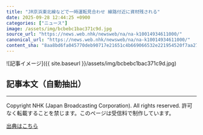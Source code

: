 ```yaml
---
title: "JR京浜東北線などで一時運転見合わせ 線路付近に資材残される"
date: 2025-09-28 12:44:25 +0900
categories: ["ニュース"]
image: /assets/img/bcbebc1bac371c9d.jpg
source_url: "https://news.web.nhk/newsweb/na/na-k10014934611000/"
canonical_url: "https://news.web.nhk/newsweb/na/na-k10014934611000/"
content_sha: "8aa8bd6fa045770deb90717e21651c4b669066532e221954520f7aa279a562f4"
---
```


![記事イメージ]({{ site.baseurl }}/assets/img/bcbebc1bac371c9d.jpg)

## 記事本文（自動抽出）
<div><div class="_13tndsj2"><nav aria-label="フッターサイトナビゲーション" class="_13tndsj4"></nav><hr class="esl7kn2s esl7kn1l esl7kn1n _14xli2ae"><p class="esl7kn2s esl7kn1m esl7kn1o _1yvk0f68 _1lugom81">Copyright NHK (Japan Broadcasting Corporation). All rights reserved. 許可なく転載することを禁じます。このページは受信料で制作しています。</p></div></div>

[出典はこちら](https://news.web.nhk/newsweb/na/na-k10014934611000/)
